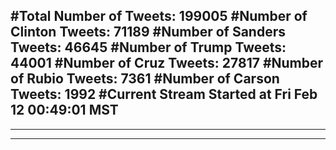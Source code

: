#Total Number of Tweets: 199005 
#Number of Clinton Tweets: 71189
#Number of Sanders Tweets: 46645
#Number of Trump Tweets: 44001
#Number of Cruz Tweets: 27817
#Number of Rubio Tweets: 7361
#Number of Carson Tweets: 1992
#Current Stream Started at Fri Feb 12 00:49:01 MST
---
---
---
